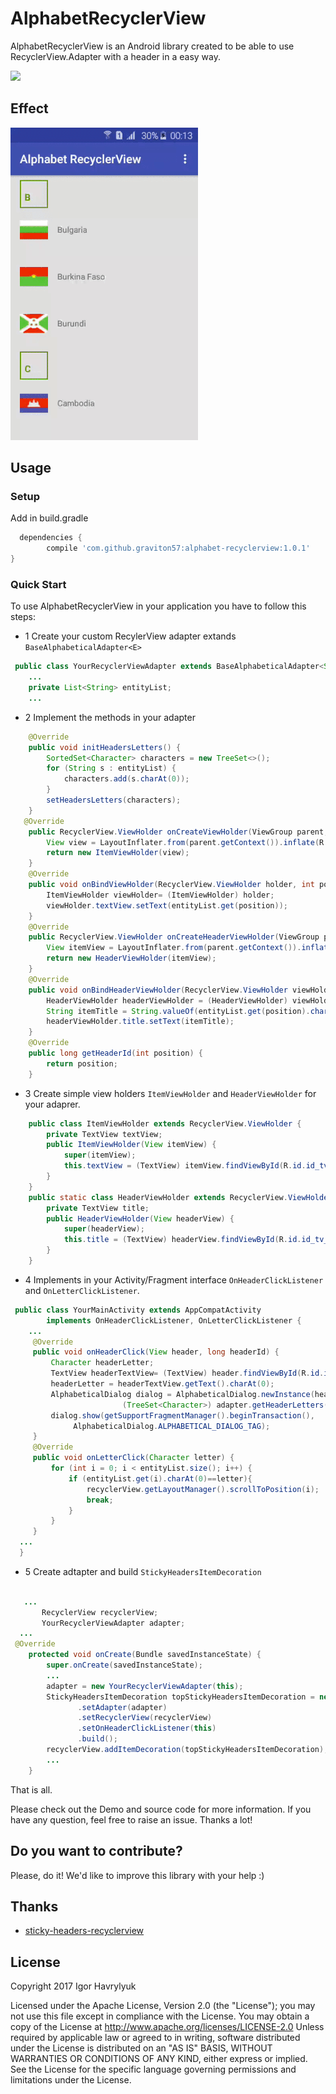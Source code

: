 # AlphabetRecyclerView
AlphabetRecyclerView is an Android library created to be able to use RecyclerView.Adapter with a header in a easy way.

[![](https://jitpack.io/v/graviton57/AlphabetRecyclerView.svg)](https://jitpack.io/#graviton57/AlphabetRecyclerView)
## Effect
![](art/demo.gif)

## Usage

### Setup

Add in build.gradle
```groovy
  dependencies {
    	compile 'com.github.graviton57:alphabet-recyclerview:1.0.1'
}
```

### Quick Start
To use AlphabetRecyclerView in your application you have to follow this steps:
* 1 Create your custom RecylerView adapter extands `BaseAlphabeticalAdapter<E>`
``` java
 public class YourRecyclerViewAdapter extends BaseAlphabeticalAdapter<String>{
    ...
    private List<String> entityList;
    ...
```
* 2 Implement the methods in your adapter
``` java
    @Override
    public void initHeadersLetters() {
        SortedSet<Character> characters = new TreeSet<>();
        for (String s : entityList) {
            characters.add(s.charAt(0));
        }
        setHeadersLetters(characters);
    }
   @Override
    public RecyclerView.ViewHolder onCreateViewHolder(ViewGroup parent, int viewType) {
        View view = LayoutInflater.from(parent.getContext()).inflate(R.layout.your_list_item, parent, false);
        return new ItemViewHolder(view);
    }
    @Override
    public void onBindViewHolder(RecyclerView.ViewHolder holder, int position) {
        ItemViewHolder viewHolder= (ItemViewHolder) holder;
        viewHolder.textView.setText(entityList.get(position));
    }
    @Override
    public RecyclerView.ViewHolder onCreateHeaderViewHolder(ViewGroup parent) {
        View itemView = LayoutInflater.from(parent.getContext()).inflate(R.layout.list_header, parent, false);
        return new HeaderViewHolder(itemView);
    }
    @Override
    public void onBindHeaderViewHolder(RecyclerView.ViewHolder viewHolder, int position) {
        HeaderViewHolder headerViewHolder = (HeaderViewHolder) viewHolder;
        String itemTitle = String.valueOf(entityList.get(position).charAt(0));
        headerViewHolder.title.setText(itemTitle);
    }
    @Override
    public long getHeaderId(int position) {
        return position;
    }
```

* 3 Create simple view holders `ItemViewHolder` and `HeaderViewHolder` for your adaprer.

``` java
    public class ItemViewHolder extends RecyclerView.ViewHolder {
        private TextView textView;
        public ItemViewHolder(View itemView) {
            super(itemView);
            this.textView = (TextView) itemView.findViewById(R.id.id_tv_item);
        }
    }
    public static class HeaderViewHolder extends RecyclerView.ViewHolder {
        private TextView title;
        public HeaderViewHolder(View headerView) {
            super(headerView);
            this.title = (TextView) headerView.findViewById(R.id.id_tv_head_item);
        }
    }
```
* 4 Implements in your Activity/Fragment interface `OnHeaderClickListener` and `OnLetterClickListener`.

``` java
 public class YourMainActivity extends AppCompatActivity
        implements OnHeaderClickListener, OnLetterClickListener {
    ...    
     @Override
     public void onHeaderClick(View header, long headerId) {
         Character headerLetter;
         TextView headerTextView= (TextView) header.findViewById(R.id.id_tv_head_item);
         headerLetter = headerTextView.getText().charAt(0);
         AlphabeticalDialog dialog = AlphabeticalDialog.newInstance(headerLetter,
                         (TreeSet<Character>) adapter.getHeaderLetters());
         dialog.show(getSupportFragmentManager().beginTransaction(),
              AlphabeticalDialog.ALPHABETICAL_DIALOG_TAG);
     }
     @Override
     public void onLetterClick(Character letter) {
         for (int i = 0; i < entityList.size(); i++) {
             if (entityList.get(i).charAt(0)==letter){
                 recyclerView.getLayoutManager().scrollToPosition(i);
                 break;
             }
         }
     }    
  ...      
  }
```
* 5 Create adtapter and build `StickyHeadersItemDecoration`
 ``` java
 
    ...
        RecyclerView recyclerView;
        YourRecyclerViewAdapter adapter;
   ...   
  @Override
     protected void onCreate(Bundle savedInstanceState) {
         super.onCreate(savedInstanceState);
         ...
         adapter = new YourRecyclerViewAdapter(this);
         StickyHeadersItemDecoration topStickyHeadersItemDecoration = new StickyHeadersBuilder()
                .setAdapter(adapter)
                .setRecyclerView(recyclerView)
                .setOnHeaderClickListener(this)
                .build();
         recyclerView.addItemDecoration(topStickyHeadersItemDecoration);
         ...
     }
```
That is all. 

Please check out the Demo and source code for more information. If you have any question, feel free to raise an issue. Thanks a lot!

Do you want to contribute?
--------------------------

Please, do it! We'd like to improve this library with your help :)

## Thanks
- [sticky-headers-recyclerview ](https://github.com/timehop/sticky-headers-recyclerview)

## License
   Copyright 2017 Igor Havrylyuk
   
   Licensed under the Apache License, Version 2.0 (the "License");
   you may not use this file except in compliance with the License.
   You may obtain a copy of the License at
       http://www.apache.org/licenses/LICENSE-2.0
   Unless required by applicable law or agreed to in writing, software
   distributed under the License is distributed on an "AS IS" BASIS,
   WITHOUT WARRANTIES OR CONDITIONS OF ANY KIND, either express or implied.
   See the License for the specific language governing permissions and
   limitations under the License.



